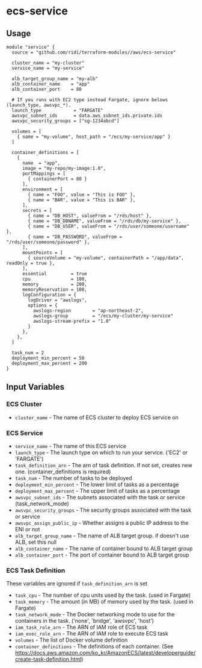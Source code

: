 # ecs-service

## Usage
```hcl
module "service" {
  source = "github.com/ridi/terraform-modules//aws/ecs-service"
  
  cluster_name = "my-cluster"
  service_name = "my-service"
        
  alb_target_group_name = "my-alb"
  alb_container_name    = "app"
  alb_container_port    = 80
  
  # If you runs with EC2 type instead Fargate, ignore belows (launch_type, awsvpc_*).
  launch_type            = "FARGATE"
  awsvpc_subnet_ids      = data.aws_subnet_ids.private.ids
  awsvpc_security_groups = ["sg-1234abcd"]
  
  volumes = [
    { name = "my-volume", host_path = "/ecs/my-service/app" }
  ]

  container_definitions = [
    {
      name  = "app",
      image = "my-repo/my-image:1.0",
      portMappings = [
        { containerPort = 80 }
      ],
      environment = [
        { name = "FOO", value = "This is FOO" },
        { name = "BAR", value = "This is BAR" },
      ],
      secrets = [
        { name = "DB_HOST", valueFrom = "/rds/host" },
        { name = "DB_DBNAME", valueFrom = "/rds/db/my-service" },
        { name = "DB_USER", valueFrom = "/rds/user/someone/username" },
        { name = "DB_PASSWORD", valueFrom = "/rds/user/someone/password" },
      ],
      mountPoints = [
        { sourceVolume = "my-volume", containerPath = "/app/data", readOnly = true },
      ],
      essential         = true
      cpu               = 100,
      memory            = 200,
      memoryReservation = 100,
      logConfiguration = {
        logDriver = "awslogs",
        options = {
          awslogs-region        = "ap-northeast-2",
          awslogs-group         = "/ecs/my-cluster/my-service"
          awslogs-stream-prefix = "1.0"
        }
      },
    },
  ]
    
  task_num = 2
  deployment_min_percent = 50
  deployment_max_percent = 200
}
```

## Input Variables

### ECS Cluster
- `cluster_name` - The name of ECS cluster to deploy ECS service on

### ECS Service
- `service_name` - The name of this ECS service
- `launch_type` - The launch type on which to run your service. ('EC2' or 'FARGATE')
- `task_definition_arn` - The arn of task definition. If not set, creates new one. (container_definitions is required)
- `task_num` - The number of tasks to be deployed
- `deployment_min_percent` - The lower limit of tasks as a percentage
- `deployment_max_percent` - The upper limit of tasks as a percentage
- `awsvpc_subnet_ids` - The subnets associated with the task or service (task_network_mode)
- `awsvpc_security_groups` - The security groups associated with the task or service
- `awsvpc_assign_public_ip` - Whether assigns a public IP address to the ENI or not
- `alb_target_group_name` - The name of ALB target group. if doesn't use ALB, set this null
- `alb_container_name` - The name of container bound to ALB target group
- `alb_container_port` - The port of container bound to ALB target group

### ECS Task Definition
These variables are ignored if `task_definition_arn` is set
- `task_cpu` - The number of cpu units used by the task. (used in Fargate)
- `task_memory` - The amount (in MB) of memory used by the task. (used in Fargate)
- `task_network_mode` - The Docker networking mode to use for the containers in the task. ('none', 'bridge', 'awsvpc', 'host')
- `iam_task_role_arn` - The ARN of IAM role of ECS task
- `iam_exec_role_arn` - The ARN of IAM role to execute ECS task
- `volumes` - The list of Docker volume definition
- `container_definitions` - The definitions of each container. (See https://docs.aws.amazon.com/ko_kr/AmazonECS/latest/developerguide/create-task-definition.html)
